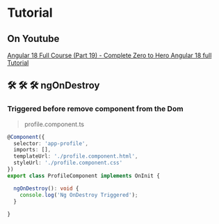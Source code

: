 # Tutorial

## On Youtube

[Angular 18 Full Course (Part 19) - Complete Zero to Hero Angular 18 full Tutorial](https://www.youtube.com/watch?v=7mtAFR1g_M0&list=PLG6SdLSnBhdWj797VAEvABNYIBEaVQnfF&index=12)  


## 🛠️ 🛠️ 🛠️  ngOnDestroy
### Triggered before remove component from the Dom


> profile.component.ts

```ts
@Component({
  selector: 'app-profile',
  imports: [],
  templateUrl: './profile.component.html',
  styleUrl: './profile.component.css'
})
export class ProfileComponent implements OnInit {

  ngOnDestroy(): void {
    console.log('Ng OnDestroy Triggered');
  }
  
}
```  
